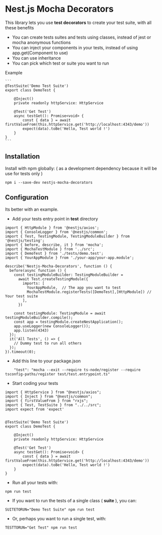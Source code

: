 # Nest.js Mocha Decorators


This library lets you use **test decorators** to create your test suite, with all these benefits
- You can create tests suites and tests using classes, instead of jest or mocha anonymous functions
- You can inject your components in your tests, instead of using app.get(Component to use)
- You can use inheritance
- You can pick which test or suite you want to run

Example

    ```
    @TestSuite('Demo Test Suite')
    export class DemoTest {

        @Inject() 
        private readonly httpService: HttpService

        @Test('Get Test')
        async testGet(): Promise<void> {
            const { data } = await firstValueFrom(this.httpService.get('http://localhost:4343/demo'))
            expect(data).toBe('Hello, Test world !')
        }
    }
    ```

## Installation

Install with npm globally: ( as a development dependency because it will be use for tests only )

```
npm i --save-dev nestjs-mocha-decorators
```

## Configuration

Its better with an example.

- Add your tests entry point in **test** directory

```
import { HttpModule } from '@nestjs/axios';
import { ConsoleLogger } from '@nestjs/common';
import { Test, TestingModule, TestingModuleBuilder } from '@nestjs/testing';
import { before, describe, it } from 'mocha';
import { MochaTestModule } from '../src';
import { DemoTest } from './tests/demo.test';
import { YourAppModule } from './your-app/your-app.module';

describe('Nestjs-Mocha-Decorators', function () {
  before(async function () {
    const testingModuleBuilder: TestingModuleBuilder =
      await Test.createTestingModule({
        imports: [
          YourAppModule,  // The app you want to test
          MochaTestModule.registerTests([DemoTest],[HttpModule]) // Your test suite
        ],
      })

    const testingModule: TestingModule = await testingModuleBuilder.compile();
    const app = testingModule.createNestApplication();
    app.useLogger(new ConsoleLogger());
    app.listen(4343)
  });
  it('All Tests', () => {
    // Dummy test to run all others
  });
}).timeout(0);
```

- Add this line to your package.json

```
    "test": "mocha --exit --require ts-node/register --require tsconfig-paths/register test/test.entrypoint.ts"
```

- Start coding your tests

```
import { HttpService } from "@nestjs/axios";
import { Inject } from "@nestjs/common";
import { firstValueFrom } from "rxjs";
import { Test, TestSuite } from "../../src";
import expect from 'expect'


@TestSuite('Demo Test Suite')
export class DemoTest {

    @Inject()
    private readonly httpService: HttpService

    @Test('Get Test')
    async testGet(): Promise<void> {
        const { data } = await firstValueFrom(this.httpService.get('http://localhost:4343/demo'))
        expect(data).toBe('Hello, Test world !')
    }
}
```

- Run all your tests with:

```
npm run test
```

- If you want to run the tests of a single class ( **suite** ), you can:

```
SUITETORUN="Demo Test Suite" npm run test
```

- Or, perhaps you want to run a single test, with:

```
TESTTORUN="Get Test" npm run test
```
